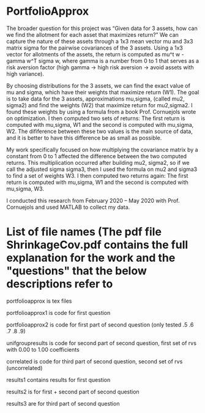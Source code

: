 # PortfolioApprox
The broader question for this project was “Given data for 3 assets, how can we find the allotment for each asset that maximizes return?” We can capture the nature of these assets through a 1x3 mean vector mu and 3x3 matrix sigma for the pairwise covariances of the 3 assets. Using a 1x3 vector for allotments of the assets, the return is computed as mu^t w -gamma w^T sigma w, where gamma is a number from 0 to 1 that serves as a risk aversion factor (high gamma -> high risk aversion -> avoid assets with high variance). 

By choosing distributions for the 3 assets, we can find the exact value of mu and sigma, which have their weights that maximize return (W1). The goal is to take data for the 3 assets, approximations mu,sigma, (called mu2, sigma2) and find the weights (W2) that maximize return for mu2,sigma2. I found these weights by using a formula from a book Prof. Cornuejols wrote on optimization. I then computed two sets of returns: The first return is computed with mu,sigma, W1 and the second is computed with mu,sigma, W2. The difiference between these two values is the main source of data, and it is better to have this difference be as small as possible. 

My work specifically focused on how multiplying the covariance matrix by a constant from 0 to 1 affected the difference between the two computed returns. This multiplication occurred after building mu2, sigma2, so if we call the adjusted sigma sigma3, then I used the formula on mu2 and sigma3 to find a set of weights W3. I then computed two returns again: The first return is computed with mu,sigma, W1 and the second is computed with mu,sigma, W3.

I conducted this research from February 2020 – May 2020 with Prof. Cornuejols and used MATLAB to collect my data.

# List of file names (The pdf file ShrinkageCov.pdf contains the full explanation for the work and the "questions" that the below descriptions refer to
portfolioapprox is tex files

portfolioapprox1 is code for first question

portfolioapprox2 is code for first part of second question (only tested .5 .6 .7 .8 .9)

unifgroupresults is code for second part of second question, first set of rvs with 0.00 to 1.00 coefficients

correlated is code for third part of second question, second set of rvs (uncorrelated)

results1 contains results for first question 

results2 is for first + second part of second question

results3 are for third part of second question

